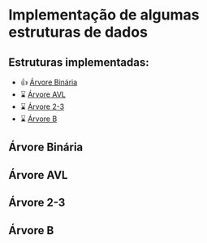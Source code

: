 # Implementação de algumas estruturas de dados

## Estruturas implementadas:
- :thumbsup: [Árvore Binária](#Árvore-Binária)
- :hourglass: [Árvore AVL](#Árvore-AVL)
- :hourglass: [Árvore 2-3](#Árvore-2-3)
- :hourglass: [Árvore B](#Árvore-B)


## Árvore Binária
## Árvore AVL
## Árvore 2-3
## Árvore B
